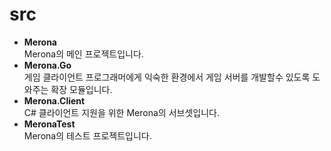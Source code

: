 src
====

* __Merona__<br>
   Merona의 메인 프로젝트입니다.
* __Merona.Go__<br>
   게임 클라이언트 프로그래머에게 익숙한 환경에서 게임 서버를 개발할수 있도록 도와주는 확장 모듈입니다.
* __Merona.Client__<br>
   C# 클라이언트 지원을 위한 Merona의 서브셋입니다.
* __MeronaTest__<br>
   Merona의 테스트 프로젝트입니다.
